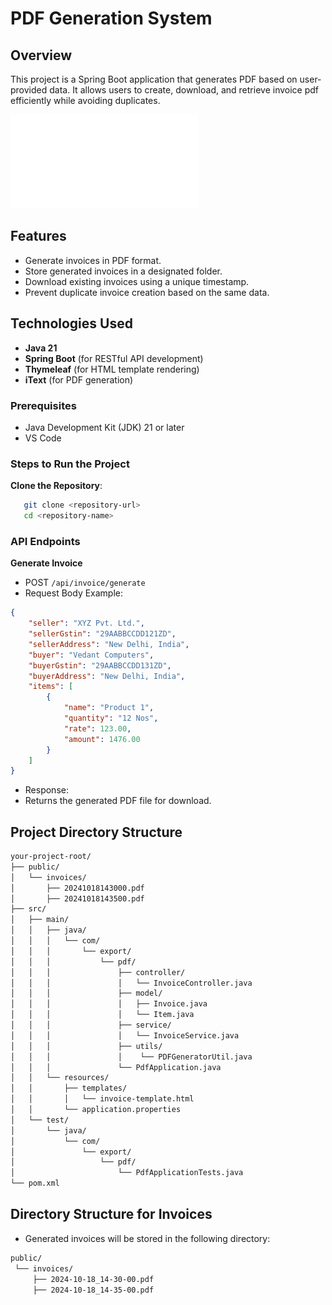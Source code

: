 # PDF Generation System

## Overview
This project is a Spring Boot application that generates PDF based on user-provided data. It allows users to create, download, and retrieve invoice pdf efficiently while avoiding duplicates.

![Sample Invoice](public/invoices/20241018140847.pdf)

## Features
- Generate invoices in PDF format.
- Store generated invoices in a designated folder.
- Download existing invoices using a unique timestamp.
- Prevent duplicate invoice creation based on the same data.

## Technologies Used
- **Java 21**
- **Spring Boot** (for RESTful API development)
- **Thymeleaf** (for HTML template rendering)
- **iText** (for PDF generation)

### Prerequisites
- Java Development Kit (JDK) 21 or later
- VS Code

### Steps to Run the Project
   **Clone the Repository**:
``` bash
   git clone <repository-url>
   cd <repository-name> 
```

### API Endpoints
**Generate Invoice**
- POST `/api/invoice/generate`
- Request Body Example:
```json
{
    "seller": "XYZ Pvt. Ltd.",
    "sellerGstin": "29AABBCCDD121ZD",
    "sellerAddress": "New Delhi, India",
    "buyer": "Vedant Computers",
    "buyerGstin": "29AABBCCDD131ZD",
    "buyerAddress": "New Delhi, India",
    "items": [
        {
            "name": "Product 1",
            "quantity": "12 Nos",
            "rate": 123.00,
            "amount": 1476.00
        }
    ]
} 
```

- Response:
- Returns the generated PDF file for download.

## Project Directory Structure
``` bash
your-project-root/
├── public/
│   └── invoices/
│       ├── 20241018143000.pdf
│       ├── 20241018143500.pdf
├── src/
│   ├── main/
│   │   ├── java/
│   │   │   └── com/
│   │   │       └── export/
│   │   │           └── pdf/
│   │   │               ├── controller/
│   │   │               │   └── InvoiceController.java
│   │   │               ├── model/
│   │   │               │   ├── Invoice.java
│   │   │               │   └── Item.java
│   │   │               ├── service/
│   │   │               │   └── InvoiceService.java
│   │   │               ├── utils/
│   │   │               │    └── PDFGeneratorUtil.java
│   │   │               └── PdfApplication.java 
│   │   └── resources/
│   │       ├── templates/
│   │       │   └── invoice-template.html
│   │       └── application.properties
│   └── test/
│       └── java/
│           └── com/
│               └── export/
│                   └── pdf/
│                       └── PdfApplicationTests.java
└── pom.xml

```

## Directory Structure for Invoices
- Generated invoices will be stored in the following directory:
``` bash
public/
 └── invoices/
     ├── 2024-10-18_14-30-00.pdf
     ├── 2024-10-18_14-35-00.pdf
```